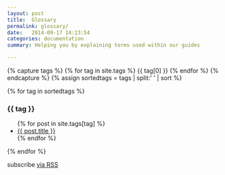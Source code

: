 ```yaml
---
layout: post
title:  Glossary
permalink: glossary/
date:   2014-09-17 14:23:54
categories: documentation
summary: Helping you by explaining terms used within our guides

---
```

<div class="home">

{% capture tags %}
  {% for tag in site.tags %}
    {{ tag[0] }}
  {% endfor %}
{% endcapture %}
{% assign sortedtags = tags | split:' ' | sort %}

{% for tag in sortedtags %}
  <h3 id="{{ tag }}">{{ tag }}</h3>
  <ul>
  {% for post in site.tags[tag] %}
    <li><a href="{{ post.url }}">{{ post.title }}</a></li>
  {% endfor %}
  </ul>
{% endfor %}





  <p class="rss-subscribe">subscribe <a href="{{ "/feed.xml" | prepend: site.baseurl }}">via RSS</a></p>

</div>
